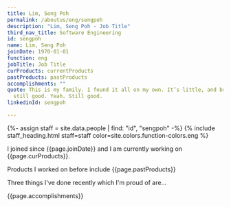 ```yaml
---
title: Lim, Seng Poh
permalink: /aboutus/eng/sengpoh
description: "Lim, Seng Poh - Job Title"
third_nav_title: Software Engineering
id: sengpoh
name: Lim, Seng Poh
joinDate: 1970-01-01
function: eng
jobTitle: Job Title
curProducts: currentProducts
pastProducts: pastProducts
accomplishments: ""
quote: This is my family. I found it all on my own. It’s little, and broken, but
  still good. Yeah. Still good.
linkedinId: sengpoh

---
```


{%- assign staff = site.data.people | find: "id", "sengpoh" -%}
{% include staff_heading.html staff=staff color=site.colors.function-colors.eng %}

<p>I joined since {{page.joinDate}} and I am currently working on {{page.curProducts}}.</p>

<p>Products I worked on before include {{page.pastProducts}}</p>

<p>Three things I've done recently which I'm proud of are...</p>
{{page.accomplishments}}
